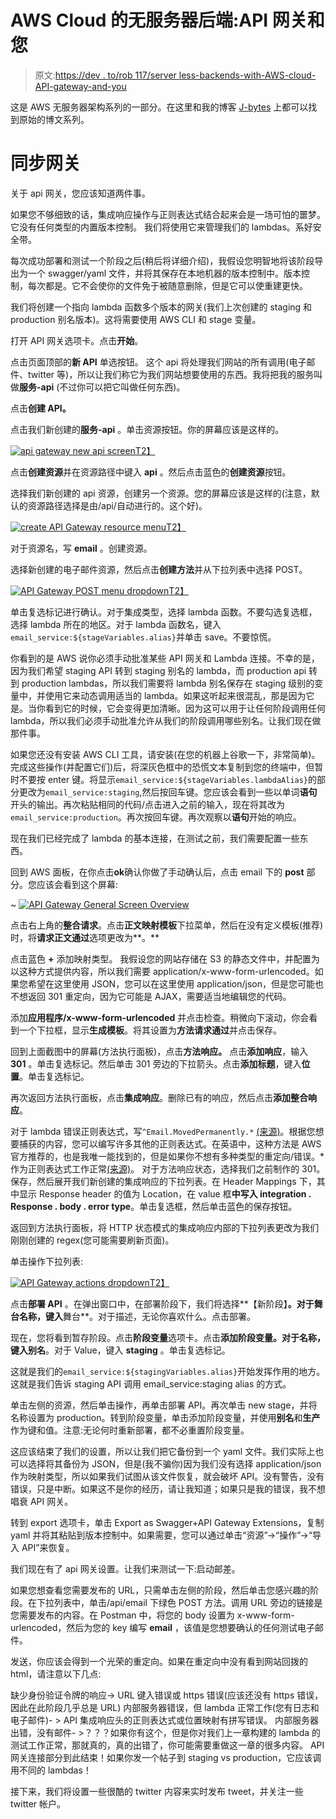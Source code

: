# AWS Cloud 的无服务器后端:API 网关和您

> 原文:[https://dev . to/rob 117/server less-backends-with-AWS-cloud-API-gateway-and-you](https://dev.to/rob117/serverless-backends-with-aws-cloud-api-gateway-and-you)

这是 AWS 无服务器架构系列的一部分。在这里和我的博客 [J-bytes](http://robsherling.com/jbytes/index.php/2017/01/08/serverless-backends-with-aws-cloud-intro/) 上都可以找到原始的博文系列。

# [](#syncing-the-gateway)同步网关

关于 api 网关，您应该知道两件事。

如果您不够细致的话，集成响应操作与正则表达式结合起来会是一场可怕的噩梦。它没有任何类型的内置版本控制。
我们将使用它来管理我们的 lambdas。系好安全带。

每次成功部署和测试一个阶段之后(稍后将详细介绍)，我假设您明智地将该阶段导出为一个 swagger/yaml 文件，并将其保存在本地机器的版本控制中。版本控制，每次都是。它不会使你的文件免于被随意删除，但是它可以使重建更快。

我们将创建一个指向 lambda 函数多个版本的网关(我们上次创建的 staging 和 production 别名版本)。这将需要使用 AWS CLI 和 stage 变量。

打开 API 网关选项卡。点击**开始**。

点击页面顶部的**新 API** 单选按钮。
这个 api 将处理我们网站的所有调用(电子邮件、twitter 等)，所以让我们称它为我们网站想要使用的东西。我将把我的服务叫做**服务-api** (不过你可以把它叫做任何东西)。

点击**创建 API。**

点击我们新创建的**服务-api** 。单击资源按钮。你的屏幕应该是这样的。

[![api gateway new api screen](../Images/c66d1347ed2c177e413856579a64c3da.png)T2】](https://res.cloudinary.com/practicaldev/image/fetch/s--3KzFaYDK--/c_limit%2Cf_auto%2Cfl_progressive%2Cq_auto%2Cw_880/http://robsherling.com/jbytes/wp-content/uploads/2017/01/Screen-Shot-2017-01-09-at-16.40.31.png)

点击**创建资源**并在资源路径中键入 **api** 。然后点击蓝色的**创建资源**按钮。

选择我们新创建的 api 资源，创建另一个资源。您的屏幕应该是这样的(注意，默认的资源路径选择是由/api/自动进行的。这个好)。

[![create API Gateway resource menu](../Images/e883d4adcf314c98bc915364b6f4b40f.png)T2】](https://res.cloudinary.com/practicaldev/image/fetch/s--IS0pibbK--/c_limit%2Cf_auto%2Cfl_progressive%2Cq_auto%2Cw_880/http://robsherling.com/jbytes/wp-content/uploads/2017/01/Screen-Shot-2017-01-09-at-16.43.28.png)

对于资源名，写 **email** 。创建资源。

选择新创建的电子邮件资源，然后点击**创建方法**并从下拉列表中选择 POST。

[![API Gateway POST menu dropdown](../Images/7c5cca1525d92d14303ca466dd54dd3c.png)T2】](https://res.cloudinary.com/practicaldev/image/fetch/s--bZ4tRpO9--/c_limit%2Cf_auto%2Cfl_progressive%2Cq_auto%2Cw_880/http://robsherling.com/jbytes/wp-content/uploads/2017/01/Screen-Shot-2017-01-09-at-16.45.25.png)

单击复选标记进行确认。对于集成类型，选择 lambda 函数。不要勾选复选框，选择 lambda 所在的地区。对于 lambda 函数名，键入`email_service:${stageVariables.alias}`并单击 save。不要惊慌。

你看到的是 AWS 说你必须手动批准某些 API 网关和 Lambda 连接。不幸的是，因为我们希望 staging API 转到 staging 别名的 lambda，而 production api 转到 production lambdas，所以我们需要将 lambda 别名保存在 staging 级别的变量中，并使用它来动态调用适当的 lambda。如果这听起来很混乱，那是因为它是。当你看到它的时候，它会变得更加清晰。因为这可以用于让任何阶段调用任何 lambda，所以我们必须手动批准允许从我们的阶段调用哪些别名。让我们现在做那件事。

如果您还没有安装 AWS CLI 工具，请安装(在您的机器上谷歌一下，非常简单)。完成这些操作(并配置它们)后，将深灰色框中的恐慌文本复制到您的终端中，但暂时不要按 enter 键。将显示`email_service:${stageVariables.lambdaAlias}`的部分更改为`email_service:staging`,然后按回车键。您应该会看到一些以单词**语句**开头的输出。再次粘贴相同的代码/点击进入之前的输入，现在将其改为`email_service:production`。再次按回车键。再次观察以**语句**开始的响应。

现在我们已经完成了 lambda 的基本连接，在测试之前，我们需要配置一些东西。

回到 AWS 面板，在你点击**ok**确认你做了手动确认后，点击 email 下的 **post** 部分。您应该会看到这个屏幕:

~ [![API Gateway General Screen Overview](../Images/9a32cd4e57f20d53d6e525d79b7cd5c1.png)](https://res.cloudinary.com/practicaldev/image/fetch/s--tcpm5mfX--/c_limit%2Cf_auto%2Cfl_progressive%2Cq_auto%2Cw_880/http://robsherling.com/jbytes/wp-content/uploads/2017/01/Screen-1.png)

点击右上角的**整合请求**。点击**正文映射模板**下拉菜单，然后在没有定义模板(推荐)时，将**请求正文通过**选项更改为**。**

点击蓝色 **+** 添加映射类型。
我假设您的网站存储在 S3 的静态文件中，并配置为以这种方式提供内容，所以我们需要 application/x-www-form-urlencoded。如果您希望在这里使用 JSON，您可以在这里使用 application/json，但是您可能也不想返回 301 重定向，因为它可能是 AJAX，需要适当地编辑您的代码。

添加**应用程序/x-www-form-urlencoded** 并点击检查。稍微向下滚动，你会看到一个下拉框，显示**生成模板**。将其设置为**方法请求通过**并点击保存。

回到上面截图中的屏幕(方法执行面板)，点击**方法响应。**
点击**添加响应**，输入 **301** 。单击复选标记。然后单击 301 旁边的下拉箭头。点击**添加标题**，键入**位置**。单击复选标记。

再次返回方法执行面板，点击**集成响应**。删除已有的响应，然后点击**添加整合响应**。

对于 lambda 错误正则表达式，写`^Email.MovedPermanently.*` [(来源)](https://aws.amazon.com/jp/blogs/compute/redirection-in-a-serverless-api-with-aws-lambda-and-amazon-api-gateway/)。根据您想要捕获的内容，您可以编写许多其他的正则表达式。在英语中，这种方法是 AWS 官方推荐的，也是我唯一能找到的，但是如果你不想有多种类型的重定向/错误。*作为正则表达式工作正常[(来源)](http://qiita.com/takyam/items/1789b4bea02f608e7a05)。
对于方法响应状态，选择我们之前制作的 301。
保存，然后展开我们新创建的集成响应的下拉列表。在 Header Mappings 下，其中显示 Response header 的值为 Location，在 value 框**中写入 integration . Response . body . error type**。单击复选框，然后单击蓝色的保存按钮。

返回到方法执行面板，将 HTTP 状态模式的集成响应内部的下拉列表更改为我们刚刚创建的 regex(您可能需要刷新页面)。

单击操作下拉列表:

[![API Gateway actions dropdown](../Images/500c8c756e3cab1e9bcfc8c1e91dc30a.png)T2】](https://res.cloudinary.com/practicaldev/image/fetch/s--o27PSfx2--/c_limit%2Cf_auto%2Cfl_progressive%2Cq_auto%2Cw_880/http://robsherling.com/jbytes/wp-content/uploads/2017/01/actions-deploy-api.png)

点击**部署 API** 。在弹出窗口中，在部署阶段下，我们将选择**【新阶段】**。对于舞台名称，键入**舞台**。对于描述，无论你喜欢什么。点击部署。

现在，您将看到暂存阶段。点击**阶段变量**选项卡。点击**添加阶段变量。**对于名称，键入**别名**。对于 Value，键入 **staging** 。单击复选标记。

这就是我们的`email_service:${stagingVariables.alias}`开始发挥作用的地方。这就是我们告诉 staging API 调用 email_service:staging alias 的方式。

单击左侧的资源，然后单击操作，再单击部署 API。再次单击 new stage，并将名称设置为 production。转到阶段变量，单击添加阶段变量，并使用**别名**和**生产**作为键和值。注意:无论何时重新部署，都不必重置阶段变量。

这应该结束了我们的设置，所以让我们把它备份到一个 yaml 文件。我们实际上也可以选择将其备份为 JSON，但是(我不骗你)因为我们没有选择 application/json 作为映射类型，所以如果我们试图从该文件恢复，就会破坏 API。没有警告，没有错误，只是中断。如果这不是你的经历，请让我知道；如果只是我的错误，我不想唱衰 API 网关。

转到 export 选项卡，单击 Export as Swagger+API Gateway Extensions，复制 yaml 并将其粘贴到版本控制中。如果需要，您可以通过单击“资源”->“操作”->“导入 API”来恢复。

我们现在有了 api 网关设置。让我们来测试一下:启动邮差。

如果您想查看您需要发布的 URL，只需单击左侧的阶段，然后单击您感兴趣的阶段。在下拉列表中，单击/api/email 下绿色 POST 方法。调用 URL 旁边的链接是您需要发布的内容。在 Postman 中，将您的 body 设置为 x-www-form-urlencoded，然后为您的 key 编写 **email** ，该值是您想要确认的任何测试电子邮件。

发送，你应该会得到一个光荣的重定向。如果在重定向中没有看到网站回拨的 html，请注意以下几点:

缺少身份验证令牌的响应-> URL 键入错误或 https 错误(应该还没有 https 错误，因此在此阶段几乎总是 URL)
内部服务器错误，但 lambda 正常工作(您有日志和电子邮件)- > API 集成响应头的正则表达式或位置映射有拼写错误。
内部服务器出错，没有邮件- >？？？如果你有这个，但是你对我们上一章构建的 lambda 的测试工作正常，那就真的，真的出错了，你可能需要重做这一章的很多内容。
API 网关连接部分到此结束！如果你发一个帖子到 staging vs production，它应该调用不同的 lambdas！

接下来，我们将设置一些很酷的 twitter 内容来实时发布 tweet，并关注一些 twitter 帐户。